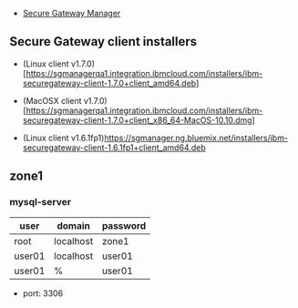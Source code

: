 
* [Secure Gateway Manager](https://sgmanagerqa1.integration.ibmcloud.com/gwManager/iwinoto@au1.ibm.com/bluemix-demo)

## Secure Gateway client installers
* (Linux client v1.7.0)[https://sgmanagerqa1.integration.ibmcloud.com/installers/ibm-securegateway-client-1.7.0+client_amd64.deb]
* (MacOSX client v1.7.0)[https://sgmanagerqa1.integration.ibmcloud.com/installers/ibm-securegateway-client-1.7.0+client_x86_64-MacOS-10.10.dmg]

* (Linux client v1.6.1fp1)https://sgmanager.ng.bluemix.net/installers/ibm-securegateway-client-1.6.1fp1+client_amd64.deb

## zone1
### mysql-server
|user  |domain   |password|
|------|---------|--------|
|root  |localhost|zone1   |
|user01|localhost|user01  |
|user01|%        |user01  |

* port: 3306
